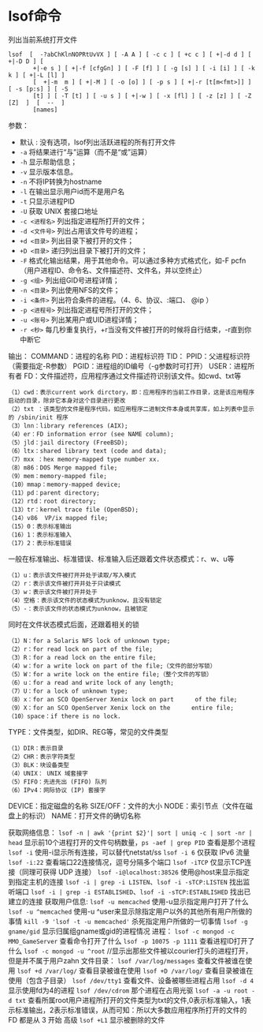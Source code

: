 lsof命令
==========
列出当前系统打开文件

```
lsof  [  -?abChKlnNOPRtUvVX ] [ -A A ] [ -c c ] [ +c c ] [ +|-d d ] [ +|-D D ] [
       +|-e s ] [ +|-f [cfgGn] ] [ -F [f] ] [ -g [s] ] [ -i [i] ] [ -k k ] [ +|-L [l] ]
       [  +|-m  m ] [ +|-M ] [ -o [o] ] [ -p s ] [ +|-r [t[m<fmt>]] ] [ -s [p:s] ] [ -S
       [t] ] [ -T [t] ] [ -u s ] [ +|-w ] [ -x [fl] ] [ -z [z] ] [ -Z  [Z]  ]  [  --  ]
       [names]
```

参数：
* 默认 : 没有选项，lsof列出活跃进程的所有打开文件
* `-a` 将结果进行“与”运算（而不是“或”运算）
* `-h` 显示帮助信息；
* `-v` 显示版本信息。
* `-n` 不将IP转换为hostname
* `-l` 在输出显示用户id而不是用户名
* `-t` 只显示进程PID
* `-U` 获取 UNIX 套接口地址
* `-c <进程名>` 列出指定进程所打开的文件；
* `-d <文件号>` 列出占用该文件号的进程；
* `+d <目录>` 列出目录下被打开的文件；
* `+D <目录>` 递归列出目录下被打开的文件；
* `-F` 格式化输出结果，用于其他命令。可以通过多种方式格式化，如-F pcfn（用户进程ID、命令名、文件描述符、文件名，并以空终止）
* `-g <组>` 列出组GID号进程详情；
* `-n <目录>` 列出使用NFS的文件；
* `-i <条件>` 列出符合条件的进程。（4、6、协议、:端口、 @ip ）
* `-p <进程号>` 列出指定进程号所打开的文件；
* `-u <账号>` 列出某用户或UID进程详情；
* `-r <秒>` 每几秒重复执行，+r当没有文件被打开的时候将自行结束，-r直到你中断它


输出：
COMMAND：进程的名称
PID：进程标识符
TID：
PPID：父进程标识符（需要指定-R参数）
PGID：进程组的ID编号（-g参数时可打开）
USER：进程所有者
FD：文件描述符，应用程序通过文件描述符识别该文件。如cwd、txt等
```
（1）cwd：表示current work dirctory，即：应用程序的当前工作目录，这是该应用程序启动的目录，除非它本身对这个目录进行更改
（2）txt ：该类型的文件是程序代码，如应用程序二进制文件本身或共享库，如上列表中显示的 /sbin/init 程序
（3）lnn：library references (AIX);
（4）er：FD information error (see NAME column);
（5）jld：jail directory (FreeBSD);
（6）ltx：shared library text (code and data);
（7）mxx ：hex memory-mapped type number xx.
（8）m86：DOS Merge mapped file;
（9）mem：memory-mapped file;
（10）mmap：memory-mapped device;
（11）pd：parent directory;
（12）rtd：root directory;
（13）tr：kernel trace file (OpenBSD);
（14）v86  VP/ix mapped file;
（15）0：表示标准输出
（16）1：表示标准输入
（17）2：表示标准错误
```
一般在标准输出、标准错误、标准输入后还跟着文件状态模式：r、w、u等
```
（1）u：表示该文件被打开并处于读取/写入模式
（2）r：表示该文件被打开并处于只读模式
（3）w：表示该文件被打开并处于
（4）空格：表示该文件的状态模式为unknow，且没有锁定
（5）-：表示该文件的状态模式为unknow，且被锁定
```
同时在文件状态模式后面，还跟着相关的锁
```
（1）N：for a Solaris NFS lock of unknown type;
（2）r：for read lock on part of the file;
（3）R：for a read lock on the entire file;
（4）w：for a write lock on part of the file;（文件的部分写锁）
（5）W：for a write lock on the entire file;（整个文件的写锁）
（6）u：for a read and write lock of any length;
（7）U：for a lock of unknown type;
（8）x：for an SCO OpenServer Xenix lock on part      of the file;
（9）X：for an SCO OpenServer Xenix lock on the      entire file;
（10）space：if there is no lock.
```
TYPE：文件类型，如DIR、REG等，常见的文件类型
```
（1）DIR：表示目录
（2）CHR：表示字符类型
（3）BLK：块设备类型
（4）UNIX： UNIX 域套接字
（5）FIFO：先进先出 (FIFO) 队列
（6）IPv4：网际协议 (IP) 套接字
```
DEVICE：指定磁盘的名称
SIZE/OFF：文件的大小
NODE：索引节点（文件在磁盘上的标识）
NAME：打开文件的确切名称


获取网络信息：
`lsof -n | awk '{print $2}'| sort | uniq -c | sort -nr | head` 显示前10个进程打开的文件句柄数量，`ps -aef | grep PID` 查看是那个进程
`lsof -i` 使用-i显示所有连接，可以替代netstat/ss
`lsof -i 6` 仅获取 IPv6 流量
`lsof -i:22` 查看端口22连接情况，逗号分隔多个端口
`lsof -iTCP` 仅显示TCP连接（同理可获得 UDP 连接）
`lsof -i@localhost:38526` 使用@host来显示指定到指定主机的连接
`lsof -i | grep -i LISTEN`、`lsof -i -sTCP:LISTEN` 找出监听端口
`lsof -i | grep -i ESTABLISHED`、`lsof -i -sTCP:ESTABLISHED` 找出已建立的连接
获取用户信息:
`lsof -u memcached` 使用-u显示指定用户打开了什么
`lsof -u ^memcached` 使用-u ^user来显示除指定用户以外的其他所有用户所做的事情
`kill -9 'lsof -t -u memcached'` 杀死指定用户所做的一切事情
`lsof -g gname/gid` 显示归属组gname或gid的进程情况
进程：
`lsof -c mongod -c MMO_GameServer` 查看命令打开了什么
`lsof -p 10075 -p 1111` 查看进程ID打开了什么
`lsof -c mongod -u ^root` //显示出那些文件被以courier打头的进程打开，但是并不属于用户zahn
文件目录：
`lsof /var/log/messages` 查看文件被谁在使用
`lsof +d /var/log/` 查看目录被谁在使用
`lsof +D /var/log/` 查看目录被谁在使用（包含子目录）
`lsof /dev/tty1` 查看文件、设备被哪些进程占用
`lsof -d 4` 显示使用fd为4的进程
`lsof /dev/cdrom` 那个进程在占用光驱
`lsof -a -u root -d txt` 查看所属root用户进程所打开的文件类型为txt的文件,0表示标准输入，1表示标准输出，2表示标准错误，从而可知：所以大多数应用程序所打开的文件的 FD 都是从 3 开始
高级
`lsof +L1` 显示被删除的文件

